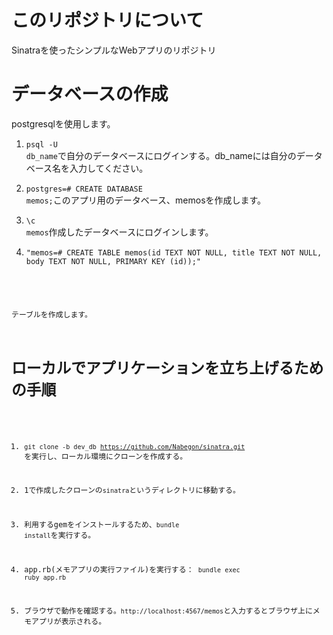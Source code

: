 # このリポジトリについて
Sinatraを使ったシンプルなWebアプリのリポジトリ

# データベースの作成
postgresqlを使用します。

1. <code>psql -U db_name</code>で自分のデータベースにログインする。db_nameには自分のデータベース名を入力してください。

2. <code>postgres=# CREATE DATABASE memos;</code>このアプリ用のデータベース、memosを作成します。

3. <code>\c memos</code>作成したデータベースにログインします。

4. <pre><code>"memos=# CREATE TABLE memos(id TEXT NOT NULL, title TEXT NOT NULL, body TEXT NOT NULL, PRIMARY KEY (id));"
テーブルを作成します。

# ローカルでアプリケーションを立ち上げるための手順
1. <code>git clone -b dev_db https://github.com/Nabegon/sinatra.git</code> を実行し、ローカル環境にクローンを作成する。

2. 1で作成したクローンの<code>sinatra</code>というディレクトリに移動する。

3. 利用するgemをインストールするため、<code>bundle install</code>を実行する。 

4. app.rb(メモアプリの実行ファイル)を実行する： <code>bundle exec ruby app.rb</code>

5. ブラウザで動作を確認する。<code>http://localhost:4567/memos</code>と入力するとブラウザ上にメモアプリが表示される。

